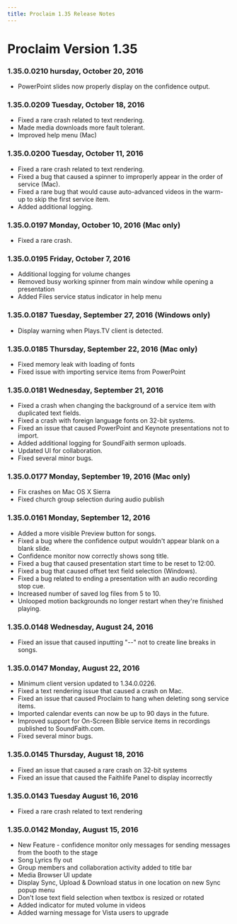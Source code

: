 ```yaml
---
title: Proclaim 1.35 Release Notes
---
```


# Proclaim Version 1.35

### 1.35.0.0210 hursday, October 20, 2016
* PowerPoint slides now properly display on the confidence output.

### 1.35.0.0209 Tuesday, October 18, 2016
* Fixed a rare crash related to text rendering.
* Made media downloads more fault tolerant.
* Improved help menu (Mac)

### 1.35.0.0200 Tuesday, October 11, 2016
* Fixed a rare crash related to text rendering. 
* Fixed a bug that caused a spinner to improperly appear in the order of service (Mac).
* Fixed a rare bug that would cause auto-advanced videos in the warm-up to skip the first service item.
* Added additional logging.

### 1.35.0.0197 Monday, October 10, 2016 (Mac only)
* Fixed a rare crash.

### 1.35.0.0195 Friday, October 7, 2016
* Additional logging for volume changes
* Removed busy working spinner from main window while opening a presentation
* Added Files service status indicator in help menu

### 1.35.0.0187 Tuesday, September 27, 2016 (Windows only)
* Display warning when Plays.TV client is detected.

### 1.35.0.0185 Thursday, September 22, 2016 (Mac only)
* Fixed memory leak with loading of fonts
* Fixed issue with importing service items from PowerPoint

### 1.35.0.0181 Wednesday, September 21, 2016
* Fixed a crash when changing the background of a service item with duplicated text fields.
* Fixed a crash with foreign language fonts on 32-bit systems.
* Fixed an issue that caused PowerPoint and Keynote presentations not to import.
* Added additional logging for SoundFaith sermon uploads.
* Updated UI for collaboration.
* Fixed several minor bugs.

### 1.35.0.0177 Monday, September 19, 2016 (Mac only)
* Fix crashes on Mac OS X Sierra
* Fixed church group selection during audio publish

### 1.35.0.0161 Monday, September 12, 2016
* Added a more visible Preview button for songs.
* Fixed a bug where the confidence output wouldn't appear blank on a blank slide.
* Confidence monitor now correctly shows song title.
* Fixed a bug that caused presentation start time to be reset to 12:00.
* Fixed a bug that caused offset text field selection (Windows).
* Fixed a bug related to ending a presentation with an audio recording stop cue.
* Increased number of saved log files from 5 to 10.
* Unlooped motion backgrounds no longer restart when they're finished playing.

### 1.35.0.0148 Wednesday, August 24, 2016
* Fixed an issue that caused inputting "--" not to create line breaks in songs.

### 1.35.0.0147 Monday, August 22, 2016
* Minimum client version updated to 1.34.0.0226.
* Fixed a text rendering issue that caused a crash on Mac.
* Fixed an issue that caused Proclaim to hang when deleting song service items.
* Imported calendar events can now be up to 90 days in the future.
* Improved support for On-Screen Bible service items in recordings published to SoundFaith.com.
* Fixed several minor bugs.

### 1.35.0.0145 Thursday, August 18, 2016
* Fixed an issue that caused a rare crash on 32-bit systems
* Fixed an issue that caused the Faithlife Panel to display incorrectly

### 1.35.0.0143 Tuesday August 16, 2016
* Fixed a rare crash related to text rendering

### 1.35.0.0142 Monday, August 15, 2016
* New Feature - confidence monitor only messages for sending messages from the booth to the stage
* Song Lyrics fly out
* Group members and collaboration activity added to title bar
* Media Browser UI update
* Display Sync, Upload & Download status in one location on new Sync popup menu
* Don't lose text field selection when textbox is resized or rotated
* Added indicator for muted volume in videos
* Added warning message for Vista users to upgrade

